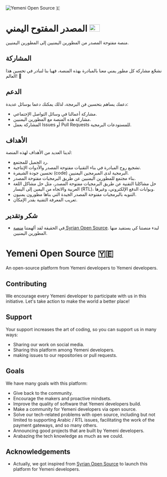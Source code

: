 <img src="https://raw.githubusercontent.com/Yemeni-Open-Source/.github/main/profile/YOS-rectangle.svg" title="Yemeni Open Source 🇪">


# المصدر المفتوح اليمني <img src="https://1.bp.blogspot.com/-lEjH9X_Xjtw/W2htPIr-uMI/AAAAAAAAqyI/gl2OoecZsCsVXw8XTlYlP6vgxSr_RJrDgCLcBGAs/s1600/Flag_of_Yemen.gif" alt="cplusplus" width="33" height="23"/>

 منصة مفتوحة المصدر من المطورين اليمنيين إلى المطورين اليمنيين.

## المشاركة
 نشجّع مشاركة كل مطور يمني معنا بالمبادرة بهذه المنصة، فهيا بنا لنبادر في تحسين هذا العالم! 🚀

## الدعم
 دعمك يساهم بتحسين فن البرمجة، لذلك يمكنك دعما بوسائل عديدة:
 - مشاركة أعمالنا في وسائل التواصل الإجتماعي.
 - مشاركة هذه المنصة مع المطورين اليمنيين.
 - المشاركة بعمل Issues أو Pull Requests للمستودعات البرمجية.

## الأهداف
 لدينا العديد من الأهداف لهذه المنصة:
 - رد الجميل للمجتمع.
 - تشجيع روح المبادرة في بناء التقنيات مفتوحة المصدر والأدوات الإنتاجية.
 - تحسين جودة الشيفرة (code) البرمجية لدى المبرمجين اليمنيين.
 - بناء مجتمع للمطورين اليمنيين عن طريق البرمجيات مفتوحة المصدر.
 - حل مشاكلنا التقنية عن طريق البرمجيات مفتوحة المصدر، مثل حل مشاكل اللغة العربية والاتجاه من اليمين إلى اليسار (RTL)، وبوابات الدفع الإلكتروني، وغيرها.
 - التنوبه بالبرمجيات مفتوحة المصدر الجيدة التي بناها مطورون يمنيون.
 - تعريب المعرفة التقنية بقدر الإمكان.

## شكر وتقدير

 
  - في الحقيقة لقد ألهمتنا [منصة Syrian Open Source](https://github.com/Syrian-Open-Source). لبدء منصتنا كي يستفيد منها المطورين اليمنيين.
 


# Yemeni Open Source 🇾🇪

An open-source platform from Yemeni developers to Yemeni developers. 

## Contributing

We encourage every Yemeni developer to participate with us in this initiative. Let's take action to make the world a better place!

## Support

Your support increases the art of coding, so you can support us in many ways:
- Sharing our work on social media.
- Sharing this platform among Yemeni developers.
- making issues to our repositories or pull requests.

## Goals

We have many goals with this platform:
- Give back to the community.
- Encourage the makers and proactive mindsets.
- Improve the quality of software that Yemeni developers build.
- Make a community for Yemeni developers via open source.
- Solve our tech-related problems with open source, including but not limited to supporting Arabic / RTL issues, facilitating the work of the payment gateways, and so many others.
- Announcing good projects that are built by Yemeni developers.
- Arabazing the tech knowledge as much as we could.

## Acknowledgements

 - Actually, we got inspired from [Syrian Open Source](https://github.com/Syrian-Open-Source) to launch this platform for Yemeni developers.


<div dir="rtl" align="justify">

